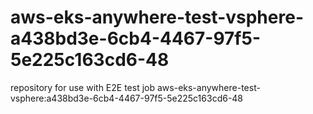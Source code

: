 # aws-eks-anywhere-test-vsphere-a438bd3e-6cb4-4467-97f5-5e225c163cd6-48
repository for use with E2E test job aws-eks-anywhere-test-vsphere:a438bd3e-6cb4-4467-97f5-5e225c163cd6-48
